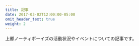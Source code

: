 ```yaml
---
title: 記事
date: 2017-03-02T12:00:00-05:00
omit_header_text: true
weight: 2
---
```


上郷ノーティボーイズの活動状況やイベントについての記事です。

